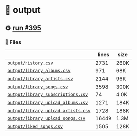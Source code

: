 # 📝  output 

## ⚙️ [run #395](https://github.com/jwenerd/ytm-dl/actions/runs/7910700688)

### 📁 Files

|                                                                         |lines|size|
|-------------------------------------------------------------------------|-----|----|
|[`output/history.csv` ](output/history.csv)                              |2731 |260K|
|[`output/library_albums.csv` ](output/library_albums.csv)                |971  |68K |
|[`output/library_artists.csv` ](output/library_artists.csv)              |2144 |96K |
|[`output/library_songs.csv` ](output/library_songs.csv)                  |3598 |300K|
|[`output/library_subscriptions.csv` ](output/library_subscriptions.csv)  |74   |4.0K|
|[`output/library_upload_albums.csv` ](output/library_upload_albums.csv)  |1271 |184K|
|[`output/library_upload_artists.csv` ](output/library_upload_artists.csv)|1728 |188K|
|[`output/library_upload_songs.csv` ](output/library_upload_songs.csv)    |16449|1.3M|
|[`output/liked_songs.csv` ](output/liked_songs.csv)                      |1505 |128K|